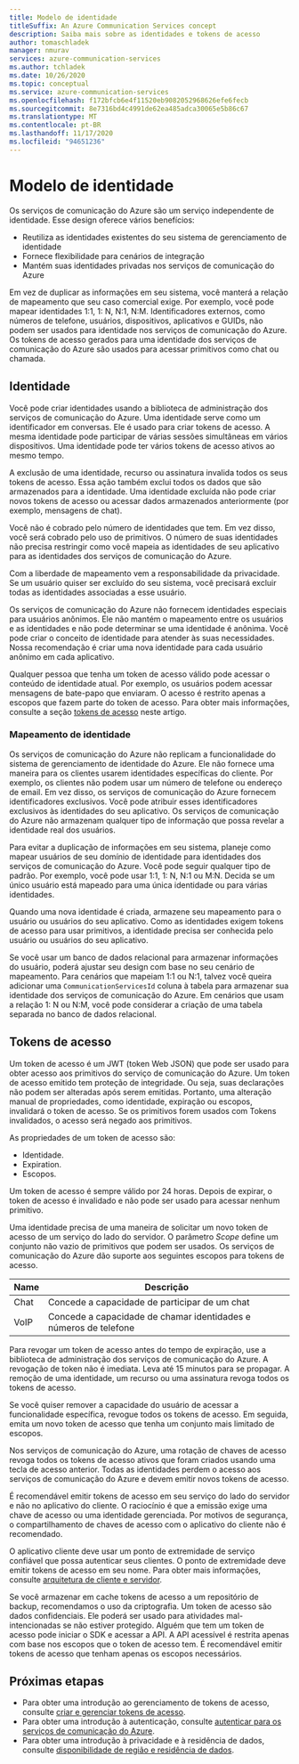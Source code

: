 ```yaml
---
title: Modelo de identidade
titleSuffix: An Azure Communication Services concept
description: Saiba mais sobre as identidades e tokens de acesso
author: tomaschladek
manager: nmurav
services: azure-communication-services
ms.author: tchladek
ms.date: 10/26/2020
ms.topic: conceptual
ms.service: azure-communication-services
ms.openlocfilehash: f172bfcb6e4f11520eb9082052968626efe6fecb
ms.sourcegitcommit: 8e7316bd4c4991de62ea485adca30065e5b86c67
ms.translationtype: MT
ms.contentlocale: pt-BR
ms.lasthandoff: 11/17/2020
ms.locfileid: "94651236"
---
```

# <a name="identity-model"></a>Modelo de identidade

Os serviços de comunicação do Azure são um serviço independente de identidade. Esse design oferece vários benefícios:

- Reutiliza as identidades existentes do seu sistema de gerenciamento de identidade
- Fornece flexibilidade para cenários de integração
- Mantém suas identidades privadas nos serviços de comunicação do Azure

Em vez de duplicar as informações em seu sistema, você manterá a relação de mapeamento que seu caso comercial exige. Por exemplo, você pode mapear identidades 1:1, 1: N, N:1, N:M. Identificadores externos, como números de telefone, usuários, dispositivos, aplicativos e GUIDs, não podem ser usados para identidade nos serviços de comunicação do Azure. Os tokens de acesso gerados para uma identidade dos serviços de comunicação do Azure são usados para acessar primitivos como chat ou chamada.

## <a name="identity"></a>Identidade

Você pode criar identidades usando a biblioteca de administração dos serviços de comunicação do Azure. Uma identidade serve como um identificador em conversas. Ele é usado para criar tokens de acesso. A mesma identidade pode participar de várias sessões simultâneas em vários dispositivos. Uma identidade pode ter vários tokens de acesso ativos ao mesmo tempo. 

A exclusão de uma identidade, recurso ou assinatura invalida todos os seus tokens de acesso. Essa ação também exclui todos os dados que são armazenados para a identidade. Uma identidade excluída não pode criar novos tokens de acesso ou acessar dados armazenados anteriormente (por exemplo, mensagens de chat). 

Você não é cobrado pelo número de identidades que tem. Em vez disso, você será cobrado pelo uso de primitivos. O número de suas identidades não precisa restringir como você mapeia as identidades de seu aplicativo para as identidades dos serviços de comunicação do Azure. 

Com a liberdade de mapeamento vem a responsabilidade da privacidade. Se um usuário quiser ser excluído do seu sistema, você precisará excluir todas as identidades associadas a esse usuário.

Os serviços de comunicação do Azure não fornecem identidades especiais para usuários anônimos. Ele não mantém o mapeamento entre os usuários e as identidades e não pode determinar se uma identidade é anônima. Você pode criar o conceito de identidade para atender às suas necessidades. Nossa recomendação é criar uma nova identidade para cada usuário anônimo em cada aplicativo. 

Qualquer pessoa que tenha um token de acesso válido pode acessar o conteúdo de identidade atual. Por exemplo, os usuários podem acessar mensagens de bate-papo que enviaram. O acesso é restrito apenas a escopos que fazem parte do token de acesso. Para obter mais informações, consulte a seção [tokens de acesso](#access-tokens) neste artigo.

### <a name="identity-mapping"></a>Mapeamento de identidade

Os serviços de comunicação do Azure não replicam a funcionalidade do sistema de gerenciamento de identidade do Azure. Ele não fornece uma maneira para os clientes usarem identidades específicas do cliente. Por exemplo, os clientes não podem usar um número de telefone ou endereço de email. Em vez disso, os serviços de comunicação do Azure fornecem identificadores exclusivos. Você pode atribuir esses identificadores exclusivos às identidades do seu aplicativo. Os serviços de comunicação do Azure não armazenam qualquer tipo de informação que possa revelar a identidade real dos usuários.

Para evitar a duplicação de informações em seu sistema, planeje como mapear usuários de seu domínio de identidade para identidades dos serviços de comunicação do Azure. Você pode seguir qualquer tipo de padrão. Por exemplo, você pode usar 1:1, 1: N, N:1 ou M:N. Decida se um único usuário está mapeado para uma única identidade ou para várias identidades. 

Quando uma nova identidade é criada, armazene seu mapeamento para o usuário ou usuários do seu aplicativo. Como as identidades exigem tokens de acesso para usar primitivos, a identidade precisa ser conhecida pelo usuário ou usuários do seu aplicativo.

Se você usar um banco de dados relacional para armazenar informações do usuário, poderá ajustar seu design com base no seu cenário de mapeamento. Para cenários que mapeiam 1:1 ou N:1, talvez você queira adicionar uma `CommunicationServicesId` coluna à tabela para armazenar sua identidade dos serviços de comunicação do Azure. Em cenários que usam a relação 1: N ou N:M, você pode considerar a criação de uma tabela separada no banco de dados relacional.

## <a name="access-tokens"></a>Tokens de acesso

Um token de acesso é um JWT (token Web JSON) que pode ser usado para obter acesso aos primitivos do serviço de comunicação do Azure. Um token de acesso emitido tem proteção de integridade. Ou seja, suas declarações não podem ser alteradas após serem emitidas. Portanto, uma alteração manual de propriedades, como identidade, expiração ou escopos, invalidará o token de acesso. Se os primitivos forem usados com Tokens invalidados, o acesso será negado aos primitivos. 

As propriedades de um token de acesso são:
* Identidade.
* Expiration.
* Escopos.

Um token de acesso é sempre válido por 24 horas. Depois de expirar, o token de acesso é invalidado e não pode ser usado para acessar nenhum primitivo. 

Uma identidade precisa de uma maneira de solicitar um novo token de acesso de um serviço do lado do servidor. O parâmetro *Scope* define um conjunto não vazio de primitivos que podem ser usados. Os serviços de comunicação do Azure dão suporte aos seguintes escopos para tokens de acesso.

|Name|Descrição|
|---|---|
|Chat|  Concede a capacidade de participar de um chat|
|VoIP|  Concede a capacidade de chamar identidades e números de telefone|


Para revogar um token de acesso antes do tempo de expiração, use a biblioteca de administração dos serviços de comunicação do Azure. A revogação de token não é imediata. Leva até 15 minutos para se propagar. A remoção de uma identidade, um recurso ou uma assinatura revoga todos os tokens de acesso. 

Se você quiser remover a capacidade do usuário de acessar a funcionalidade específica, revogue todos os tokens de acesso. Em seguida, emita um novo token de acesso que tenha um conjunto mais limitado de escopos.

Nos serviços de comunicação do Azure, uma rotação de chaves de acesso revoga todos os tokens de acesso ativos que foram criados usando uma tecla de acesso anterior. Todas as identidades perdem o acesso aos serviços de comunicação do Azure e devem emitir novos tokens de acesso. 

É recomendável emitir tokens de acesso em seu serviço do lado do servidor e não no aplicativo do cliente. O raciocínio é que a emissão exige uma chave de acesso ou uma identidade gerenciada. Por motivos de segurança, o compartilhamento de chaves de acesso com o aplicativo do cliente não é recomendado. 

O aplicativo cliente deve usar um ponto de extremidade de serviço confiável que possa autenticar seus clientes. O ponto de extremidade deve emitir tokens de acesso em seu nome. Para obter mais informações, consulte [arquitetura de cliente e servidor](./client-and-server-architecture.md).

Se você armazenar em cache tokens de acesso a um repositório de backup, recomendamos o uso da criptografia. Um token de acesso são dados confidenciais. Ele poderá ser usado para atividades mal-intencionadas se não estiver protegido. Alguém que tem um token de acesso pode iniciar o SDK e acessar a API. A API acessível é restrita apenas com base nos escopos que o token de acesso tem. É recomendável emitir tokens de acesso que tenham apenas os escopos necessários.

## <a name="next-steps"></a>Próximas etapas

* Para obter uma introdução ao gerenciamento de tokens de acesso, consulte [criar e gerenciar tokens de acesso](https://docs.microsoft.com/azure/communication-services/quickstarts/access-tokens).
* Para obter uma introdução à autenticação, consulte [autenticar para os serviços de comunicação do Azure](https://docs.microsoft.com/azure/communication-services/concepts/authentication).
* Para obter uma introdução à privacidade e à residência de dados, consulte [disponibilidade de região e residência de dados](https://docs.microsoft.com/azure/communication-services/concepts/privacy).
